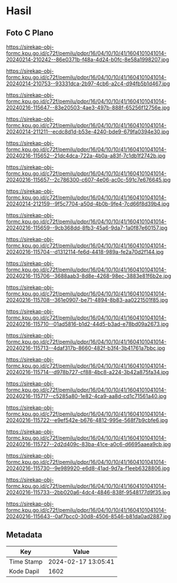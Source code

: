 # Hasil

## Foto C Plano

https://sirekap-obj-formc.kpu.go.id/c72f/pemilu/pdpr/16/04/10/10/41/1604101041014-20240214-210242--86e0371b-f48a-4d24-b0fc-8e58a1998207.jpg

https://sirekap-obj-formc.kpu.go.id/c72f/pemilu/pdpr/16/04/10/10/41/1604101041014-20240214-210753--93331dca-2b97-4cb6-a2c4-d94fb5b1d467.jpg

https://sirekap-obj-formc.kpu.go.id/c72f/pemilu/pdpr/16/04/10/10/41/1604101041014-20240216-115647--83e20503-4ae3-497b-888f-65256f12756e.jpg

https://sirekap-obj-formc.kpu.go.id/c72f/pemilu/pdpr/16/04/10/10/41/1604101041014-20240214-211211--ecdc8d1d-b53e-4240-bde9-679fa0394e30.jpg

https://sirekap-obj-formc.kpu.go.id/c72f/pemilu/pdpr/16/04/10/10/41/1604101041014-20240216-115652--21dc4dca-722a-4b0a-a83f-7c1db1f2742b.jpg

https://sirekap-obj-formc.kpu.go.id/c72f/pemilu/pdpr/16/04/10/10/41/1604101041014-20240216-115657--2c786300-c607-4e06-ac0c-591c7e676645.jpg

https://sirekap-obj-formc.kpu.go.id/c72f/pemilu/pdpr/16/04/10/10/41/1604101041014-20240214-212159--9f5c7704-a50d-4b0b-9fe4-7cd66f8d39b4.jpg

https://sirekap-obj-formc.kpu.go.id/c72f/pemilu/pdpr/16/04/10/10/41/1604101041014-20240216-115659--9cb368dd-8fb3-45a6-9da7-1a0f87e60157.jpg

https://sirekap-obj-formc.kpu.go.id/c72f/pemilu/pdpr/16/04/10/10/41/1604101041014-20240216-115704--d1312114-fe6d-4418-989a-fe2a70d2f144.jpg

https://sirekap-obj-formc.kpu.go.id/c72f/pemilu/pdpr/16/04/10/10/41/1604101041014-20240216-115706--3688aab3-8d8e-4268-98ec-3883e81f6b2e.jpg

https://sirekap-obj-formc.kpu.go.id/c72f/pemilu/pdpr/16/04/10/10/41/1604101041014-20240216-115708--361e0907-be71-4894-8b83-aa0221501f85.jpg

https://sirekap-obj-formc.kpu.go.id/c72f/pemilu/pdpr/16/04/10/10/41/1604101041014-20240216-115710--01ad5816-b1d2-44d5-b3ad-e78bd09a2673.jpg

https://sirekap-obj-formc.kpu.go.id/c72f/pemilu/pdpr/16/04/10/10/41/1604101041014-20240216-115713--4daf317b-8660-482f-b3f4-3b41761a7bbc.jpg

https://sirekap-obj-formc.kpu.go.id/c72f/pemilu/pdpr/16/04/10/10/41/1604101041014-20240216-115714--d978b727-cf88-4bc8-a224-3b42a875fa34.jpg

https://sirekap-obj-formc.kpu.go.id/c72f/pemilu/pdpr/16/04/10/10/41/1604101041014-20240216-115717--c5285a80-1e82-4ca9-aa8d-cd1c71561a40.jpg

https://sirekap-obj-formc.kpu.go.id/c72f/pemilu/pdpr/16/04/10/10/41/1604101041014-20240216-115722--e9ef542e-b676-4812-995e-568f7b9cbfe6.jpg

https://sirekap-obj-formc.kpu.go.id/c72f/pemilu/pdpr/16/04/10/10/41/1604101041014-20240216-115727--2d2d409c-83ba-41ce-a0c6-d6695aaea9cb.jpg

https://sirekap-obj-formc.kpu.go.id/c72f/pemilu/pdpr/16/04/10/10/41/1604101041014-20240216-115730--9e989920-e6d8-41ad-9d7a-f1eeb6328806.jpg

https://sirekap-obj-formc.kpu.go.id/c72f/pemilu/pdpr/16/04/10/10/41/1604101041014-20240216-115733--2bb020a6-4dc4-4846-838f-9548177d9f35.jpg

https://sirekap-obj-formc.kpu.go.id/c72f/pemilu/pdpr/16/04/10/10/41/1604101041014-20240216-115643--0af7bcc0-30d8-4506-8546-b81da0ad2887.jpg


## Metadata

| Key        | Value               |
| ---------- | ------------------- |
| Time Stamp | 2024-02-17 13:05:41 |
| Kode Dapil | 1602                |




